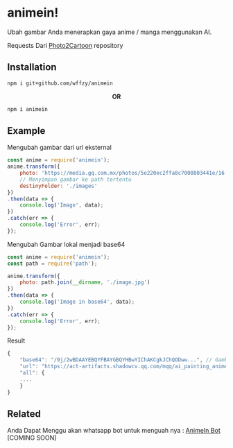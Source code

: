 # animein!

Ubah gambar Anda menerapkan gaya anime / manga menggunakan AI.

Requests Dari  [Photo2Cartoon](https://h5.tu.qq.com/web/ai-2d/cartoon/index) repository
## Installation
```bash
npm i git+github.com/wffzy/animein
```

<center>
<b>OR</b>
</center>

```bash
npm i animein
```

## Example


Mengubah gambar dari url eksternal

```js
const anime = require('animein');
anime.transform({
    photo: 'https://media.gq.com.mx/photos/5e220ec2ffa8c7000803441e/16:9/w_1920,c_limit/40-datos-curiosos-para-descubrir-a-scarlett-johansson.jpg',
    // Menyimpan gambar ke path tertentu
    destinyFolder: './images'
})
.then(data => {
    console.log('Image', data);
})
.catch(err => {
    console.log('Error', err);
});

```

Mengubah Gambar lokal menjadi base64

```js
const anime = require('animein');
const path = require('path');

anime.transform({
    photo: path.join(__dirname, './image.jpg')
})
.then(data => {
    console.log('Image in base64', data);
})
.catch(err => {
    console.log('Error', err);
});

```

Result
```js
{
    "base64": "/9j/2wBDAAYEBQYFBAYGBQYHBwYIChAKCgkJChQODww...", // Gambar dalam base64
    "url": "https://act-artifacts.shadowcv.qq.com/mqq/ai_painting_anime/res/f812533e4d2e197fecaa91c5bf1f89d_244kg.jpg",
    "all": {
    ....
    }
}
```
## Related

Anda Dapat Menggu akan whatsapp bot untuk menguah nya : [AnimeIn Bot](https://github.com/wffzy/animeinbot) [COMING SOON]
